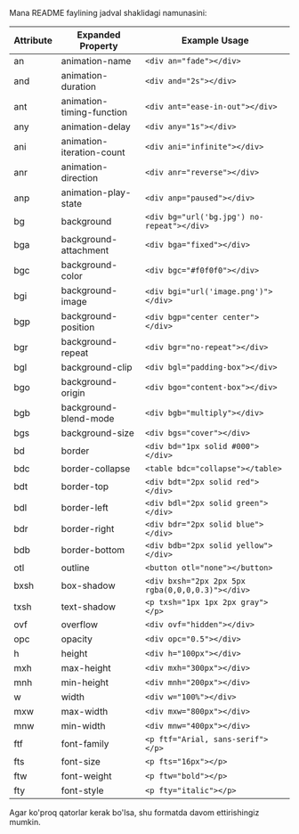 Mana README faylining jadval shaklidagi namunasini:

| Attribute | Expanded Property          | Example Usage                               |
|-----------|----------------------------|---------------------------------------------|
| an        | animation-name             | `<div an="fade"></div>`                     |
| and       | animation-duration         | `<div and="2s"></div>`                      |
| ant       | animation-timing-function  | `<div ant="ease-in-out"></div>`             |
| any       | animation-delay            | `<div any="1s"></div>`                      |
| ani       | animation-iteration-count  | `<div ani="infinite"></div>`                |
| anr       | animation-direction        | `<div anr="reverse"></div>`                 |
| anp       | animation-play-state       | `<div anp="paused"></div>`                  |
| bg        | background                 | `<div bg="url('bg.jpg') no-repeat"></div>`  |
| bga       | background-attachment      | `<div bga="fixed"></div>`                   |
| bgc       | background-color           | `<div bgc="#f0f0f0"></div>`                 |
| bgi       | background-image           | `<div bgi="url('image.png')"></div>`        |
| bgp       | background-position        | `<div bgp="center center"></div>`           |
| bgr       | background-repeat          | `<div bgr="no-repeat"></div>`               |
| bgl       | background-clip            | `<div bgl="padding-box"></div>`             |
| bgo       | background-origin          | `<div bgo="content-box"></div>`             |
| bgb       | background-blend-mode      | `<div bgb="multiply"></div>`                |
| bgs       | background-size            | `<div bgs="cover"></div>`                   |
| bd        | border                     | `<div bd="1px solid #000"></div>`           |
| bdc       | border-collapse            | `<table bdc="collapse"></table>`            |
| bdt       | border-top                 | `<div bdt="2px solid red"></div>`           |
| bdl       | border-left                | `<div bdl="2px solid green"></div>`         |
| bdr       | border-right               | `<div bdr="2px solid blue"></div>`          |
| bdb       | border-bottom              | `<div bdb="2px solid yellow"></div>`        |
| otl       | outline                    | `<button otl="none"></button>`              |
| bxsh      | box-shadow                 | `<div bxsh="2px 2px 5px rgba(0,0,0,0.3)"></div>` |
| txsh      | text-shadow                | `<p txsh="1px 1px 2px gray"></p>`          |
| ovf       | overflow                   | `<div ovf="hidden"></div>`                  |
| opc       | opacity                    | `<div opc="0.5"></div>`                     |
| h         | height                     | `<div h="100px"></div>`                     |
| mxh       | max-height                 | `<div mxh="300px"></div>`                   |
| mnh       | min-height                 | `<div mnh="200px"></div>`                   |
| w         | width                      | `<div w="100%"></div>`                      |
| mxw       | max-width                  | `<div mxw="800px"></div>`                   |
| mnw       | min-width                  | `<div mnw="400px"></div>`                   |
| ftf       | font-family                | `<p ftf="Arial, sans-serif"></p>`          |
| fts       | font-size                  | `<p fts="16px"></p>`                        |
| ftw       | font-weight                | `<p ftw="bold"></p>`                        |
| fty       | font-style                 | `<p fty="italic"></p>`                      |

Agar ko'proq qatorlar kerak bo'lsa, shu formatda davom ettirishingiz mumkin.
